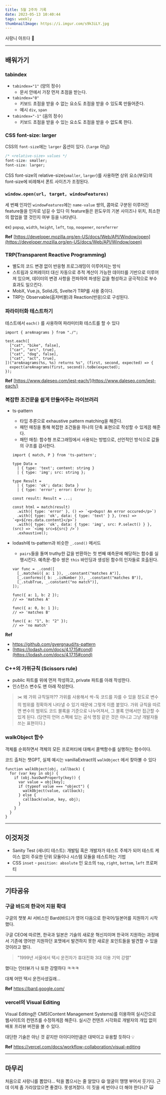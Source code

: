 ```yaml
---
title: 5월 2주차 기록
date: 2023-05-13 10:40:44
tags: weekly
thumbnailImage: https://i.imgur.com/s9k3iLY.jpg
---
```


사랑니 아프다 🦷

<!-- more -->

---

## 배워가기

### tabindex

- `tabindex="1"` (양의 정수)
  - 문서 안에서 가장 먼저 초점을 받는다.
- `tabindex="0"`
  - 키보드 초점을 받을 수 없는 요소도 초점을 받을 수 있도록 만들어준다.
  - 예시 `div`, `span`
- `tabindex="-1"` (음의 정수)
  - 키보드 초점을 받을 수 있는 요소도 초점을 받을 수 없도록 한다.

### CSS font-size: larger

CSS의 `font-size`에는 `larger` 옵션이 있다. (`large` 아님)

```css
/* <relative-size> values */
font-size: smaller;
font-size: larger;
```

CSS font-size의 relative-size(`smaller`, `larger`)를 사용하면 상위 요소(부모)의 font-size에 비례해서 폰트 사이즈가 조정된다.

### `window.open(url, target, windowFeatures)`

세 번째 인자인 `windowFeatures`에는 `name-value` 쌍의, 콤마로 구분된 이루어진 feature들을 인자로 넘길 수 있다 이 feature들은 윈도우의 기본 사이즈나 위치, 최소한의 팝업을 열 것인지 여부 등을 나타낸다.

ex) `popup`, `width`, `height`, `left`, `top`, `noopener`, `noreferrer`

**Ref** [https://developer.mozilla.org/en-US/docs/Web/API/Window/open](https://developer.mozilla.org/en-US/docs/Web/API/Window/open)

### TRP(Transparent Reactive Programming)

- 별도의 코드 변경 없이 반응형 프로그래밍이 이루어지는 방식
- 스트림과 오퍼레이터 대신 자동으로 추적 계산이 가능한 데이터를 기반으로 이루어져 있으며, 데이터의 변경 사항을 전파하여 파생된 값을 형성하고 궁극적으로 부수 효과도 일으킨다.
- MobX, Vue.js, SolidJS, Svelte가 TRP를 사용 중이다.
- TRP는 Observable(옵저버블)과 Reaction(반응)으로 구성된다.

### 파라미터화 테스트하기

테스트에서 `each()` 를 사용하여 파라미터화 테스트를 할 수 있다

```tsx
import { areAnagrams } from "./";

test.each([
  ["cat", "bike", false],
  ["car", "arc", true],
  ["cat", "dog", false],
  ["cat", "act", true],
])("areAnagrams(%s, %s) returns %s", (first, second, expected) => {
  expect(areAnagrams(first, second)).toBe(expected);
});
```

**Ref** [https://www.daleseo.com/jest-each/](https://www.daleseo.com/jest-each/)

### 복잡한 조건문을 쉽게 만들어주는 라이브러리

- ts-pattern

  - 타입 추론으로 exhaustive pattern matching을 해준다.
  - 패턴 매칭을 통해 복잡한 조건들을 하나의 단축 표현으로 작성할 수 있게끔 해준다.
  - 패턴 매칭: 함수형 프로그래밍에서 사용되는 방법으로, 선언적인 방식으로 값들의 구조를 검사한다.

  ```tsx
  import { match, P } from 'ts-pattern';

  type Data =
    | { type: 'text'; content: string }
    | { type: 'img'; src: string };

  type Result =
    | { type: 'ok'; data: Data }
    | { type: 'error'; error: Error };

  const result: Result = ...;

  const html = match(result)
    .with({ type: 'error' }, () => `<p>Oups! An error occured</p>`)
    .with({ type: 'ok', data: { type: 'text' } }, (res) => `<p>${res.data.content}</p>`)
    .with({ type: 'ok', data: { type: 'img', src: P.select() } }, (src) => `<img src=${src} />`)
    .exhaustive();
  ```

- lodash에 ts-pattern과 비슷한 `_.cond()` 메서드

  - `pairs`들을 돌며 truthy한 값을 반환하는 첫 번째 예측문에 해당하는 함수를 실행시킨다. 예측문-함수 쌍은 `this` 바인딩과 생성된 함수의 인자들로 호출된다.

  ```tsx
  var func = _.cond([
    [_.matches({ a: 1 }), _.constant("matches A")],
    [_.conforms({ b: _.isNumber }), _.constant("matches B")],
    [_.stubTrue, _.constant("no match")],
  ]);

  func({ a: 1, b: 2 });
  // => 'matches A'

  func({ a: 0, b: 1 });
  // => 'matches B'

  func({ a: "1", b: "2" });
  // => 'no match'
  ```

**Ref**

- <https://github.com/gvergnaud/ts-pattern>
- [https://lodash.com/docs/4.17.15#cond](https://lodash.com/docs/4.17.15#cond)

### C++의 가위규칙 (Scissors rule)

- public 파트를 위에 먼저 작성하고, private 파트를 아래 작성한다.
- 인스턴스 변수도 맨 아래 작성한다.

> ✂️ 왜 가위 규칙일까??
> 가위를 사용해서 싹-둑 코드를 자를 수 있을 정도로 변수의 범위를 정확하게 나타낼 수 있기 때문에 그렇게 이름 붙었다.
> 가위 규칙을 따르면 변수의 범위도 코드 블록을 기준으로 나누어져서, 그 블록 안에서만 접근할 수 있게 된다.
> (당연히 언어 스펙에 있는 공식 명칭 같은 것은 아니고 그냥 개발자들 쓰는 표현이다.)

### walkObject 함수

객체를 순회하면서 객체의 모든 프로퍼티에 대해서 콜백함수를 실행하는 함수이다.

코드 출처는 챗GPT, 실제 예시는 vanillaExtract의 `walkObject` 에서 찾아볼 수 있다

```tsx
function walkObject(obj, callback) {
  for (var key in obj) {
    if (obj.hasOwnProperty(key)) {
      var value = obj[key];
      if (typeof value === "object") {
        walkObject(value, callback);
      } else {
        callback(value, key, obj);
      }
    }
  }
}
```

---

## 이것저것

- Sanity Test (새너티 테스트): 개발팀 혹은 개발자가 테스트 주체가 되어 테스트 케이스 없이 주요한 단위 모듈이나 시스템 모듈을 테스트하는 기법
- CSS `inset` - `position: absolute` 인 요소의 `top`, `right`, `bottom`, `left` 프로퍼티

---

## 기타공유

### 구글 바드의 한국어 지원 확대

구글의 챗봇 AI 서비스인 Bard(바드)가 영어 다음으로 한국어/일본어를 지원하기 시작했다.

구글 CEO에 따르면, 한국과 일본은 기술의 새로운 혁신지이며 한국어 지원하는 과정에서 기존에 영어만 지원하던 포맷에서 발견하지 못한 새로운 포인트들을 발견할 수 있을 것이라고 했다.

> "1999년 서울에서 택시 운전자가 휴대전화 3대 이용 기억 강렬"

했다는 인터뷰가 나 또한 강렬하다 ㅋㅋㅋ

대체 어떤 택시 운전사셨길래...

**Ref** <https://bard.google.com/>

### vercel의 Visual Editing

Visual Editing은 CMS(Content Management Systems)를 이용하여 실시간으로 웹사이트의 컨텐츠를 수정하게끔 해준다. 실시간 컨텐츠 시각화로 개발자의 개입 없이 배포 프리뷰 버전을 볼 수 있다.

대단한 기술은 아닌 것 같지만 아이디어만큼은 대박이고 유용할 듯하다 💡

**Ref** <https://vercel.com/docs/workflow-collaboration/visual-editing>

---

## 마무리

처음으로 사랑니를 뽑았다... 턱을 뽑으시는 줄 알았다 😫 얼굴이 땡땡 부어서 웃기다. 근데 이제 좀 가라앉았으면 좋겠다. 못생겨졌다. 이 짓을 세 번이나 더 해야 한다니? 🙀
